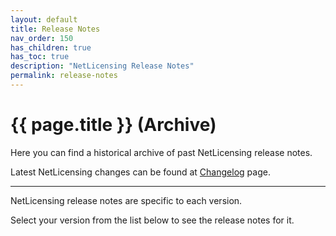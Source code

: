 ```yaml
---
layout: default
title: Release Notes
nav_order: 150
has_children: true
has_toc: true
description: "NetLicensing Release Notes"
permalink: release-notes
---
```


{{ page.title }} (Archive)
=============

Here you can find a historical archive of past NetLicensing release notes.

Latest NetLicensing changes can be found at [Changelog](changelog) page.

---

NetLicensing release notes are specific to each version.

Select your version from the list below to see the release notes for it.
